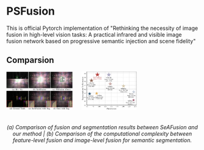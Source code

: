 # PSFusion
This is official Pytorch implementation of "Rethinking the necessity of image fusion in high-level vision tasks: A practical infrared and visible image fusion network based on progressive semantic injection and scene fidelity"
## Comparsion
<div>
    <img src="https://github.com/Linfeng-Tang/PSFusion/blob/main/Figure/Demo.jpg" alt="Demo" height="100" style="display:inline-block;margin-right:20px;margin-bottom:20px;">
    <img src="https://github.com/Linfeng-Tang/PSFusion/blob/main/Figure/parm.jpg" alt="Parm" height="100" style="display:inline-block;margin-right:20px;margin-bottom:20px;">
</div>

<p align="center">
    <em>(a) Comparison of fusion and segmentation results between SeAFusion and our method | (b) Comparison of the computational complexity between feature-level fusion and image-level fusion for semantic segmentation.</em>
</p>
